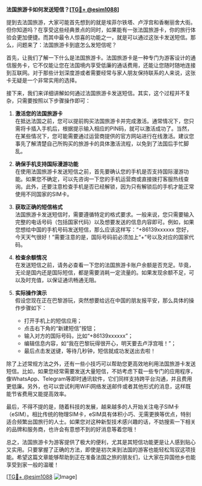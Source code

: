 **法国旅游卡如何发送短信？[[TG💪+ @esim1088](https://t.me/s/esim1088)]**

提到去法国旅游，大家可能首先想到的就是埃菲尔铁塔、卢浮宫和香榭丽舍大街。但你知道吗？在享受这些经典景点的同时，如果能有一张法国旅游卡，你的旅行体验会更加便捷。而其中最令人惊喜的功能之一，就是可以通过这张卡发送短信。那么，问题来了：法国旅游卡到底怎么发短信呢？

首先，让我们了解一下什么是法国旅游卡。法国旅游卡是一种专门为游客设计的通信服务卡，它不仅能让您在法国境内享受低廉的通话费用，还能让您随时随地连接到互联网。对于那些计划深度游或者需要经常与家人朋友保持联系的人来说，这张卡无疑是一个非常实用的选择。

接下来，我们来详细讲解如何通过法国旅游卡发送短信。其实，这个过程并不复杂，只需要按照以下步骤操作即可：

1. **激活您的法国旅游卡**  
   在抵达法国之前，您可以提前购买法国旅游卡并完成激活。通常情况下，您只需将卡插入手机后，根据提示输入相应的PIN码，就可以激活成功了。当然，在某些情况下，您可能需要通过运营商提供的官方网站进行在线激活。建议您事先了解清楚自己所购买的旅游卡的具体激活流程，以免到了法国后手忙脚乱。

2. **确保手机支持国际漫游功能**  
   在使用法国旅游卡发送短信之前，首先要确认您的手机是否支持国际漫游功能。如果您不确定，可以先咨询一下您的手机运营商或直接拨打客服热线查询。此外，还要注意检查手机是否已经解锁，因为只有解锁后的手机才能正常使用不同国家的SIM卡。

3. **获取正确的短信格式**  
   法国旅游卡发送短信时，需要遵循特定的格式要求。一般来说，您只需要输入完整的电话号码（包括国家代码）以及想要发送的信息内容即可。例如，如果您想给中国的手机号码发送短信，那么应该这样写：“+86139xxxxxx 您好，今天天气很好！”需要注意的是，国际号码前必须加上“+”号以及对应的国家代码。

4. **检查余额情况**  
   在发送短信之前，请务必查看一下您的法国旅游卡账户余额是否充足。毕竟，无论是国内还是国际短信，都是需要消耗一定流量的。如果发现余额不足，可以及时充值，以保证通讯畅通无阻。

5. **实际操作演示**  
   假设您现在正在巴黎游玩，突然想要给远在中国的朋友报平安，那么具体的操作步骤如下：
   
   - 打开手机上的短信应用；
   - 点击右下角的“新建短信”按钮；
   - 输入对方的国际号码，比如“+86139xxxxxx”；
   - 编辑信息内容，如“我在巴黎玩得很开心，明天要去卢浮宫哦！”；
   - 最后点击发送键，等待几秒钟，短信就成功发送出去啦！

除了上述常规方法之外，还有一些小技巧可以帮助您更高效地利用法国旅游卡发送短信。比如，如果您经常需要发送大量短信，不妨考虑下载一些专门的应用程序，像WhatsApp、Telegram等即时通讯软件，它们同样支持跨平台沟通，并且费用更低廉。另外，也可以尝试利用WiFi网络发送邮件或者其他形式的消息，这样既能节省费用又能提高效率。

最后，不得不提的是，随着科技的发展，越来越多的人开始关注电子SIM卡（eSIM）。相比传统的物理SIM卡，eSIM具有体积小巧、无需更换等优点，特别适合频繁出国旅行的人士。如果您对这种新型技术感兴趣的话，不妨搜索一下相关的品牌和服务商，也许会有意想不到的好消息等着您哦！

总之，法国旅游卡为游客提供了极大的便利，尤其是其短信功能更是让人感到贴心又实用。只要掌握了正确的方法，即使是初次来到法国的游客也能轻松驾驭这项技能。希望这篇文章能够帮助到正在准备法国之旅的朋友们，让大家在异国他乡也能享受到家一般的温暖！ 

[[TG💪+ @esim1088](https://t.me/s/esim1088) ![Image](https://i.postimg.cc/4NQfJmqS/Snipaste-2025-05-13-00-14-12.png)]